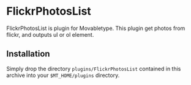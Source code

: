 # FlickrPhotosList

FlickrPhotosList is plugin for Movabletype.
This plugin get photos from flickr, and outputs ul or ol element.

## Installation

Simply drop the directory `plugins/FlickrPhotosList` contained in this archive into
your `$MT_HOME/plugins` directory.
